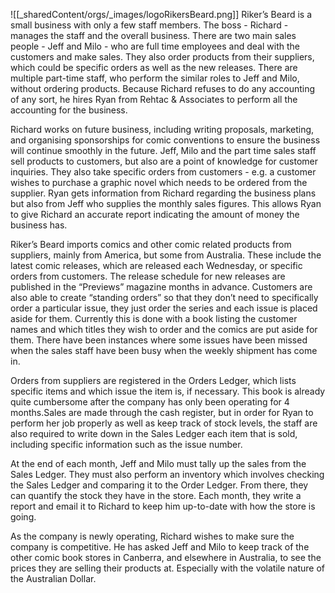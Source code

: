 ![[_sharedContent/orgs/_images/logoRikersBeard.png]]
Riker’s Beard is a small business with only a few staff members. The boss - Richard - manages the staff and the overall business. There are two main sales people - Jeff and Milo - who are full time employees and deal with the customers and make sales. They also order products from their suppliers, which could be specific orders as well as the new releases. There are multiple part-time staff, who perform the similar roles to Jeff and Milo, without ordering products. Because Richard refuses to do any accounting of any sort, he hires Ryan from Rehtac & Associates to perform all the accounting for the business.

Richard works on future business, including writing proposals, marketing, and organising sponsorships for comic conventions to ensure the business will continue smoothly in the future. Jeff, Milo and the part time sales staff sell products to customers, but also are a point of knowledge for customer inquiries. They also take specific orders from customers - e.g. a customer wishes to purchase a graphic novel which needs to be ordered from the supplier. Ryan gets information from Richard regarding the business plans but also from Jeff who supplies the monthly sales figures. This allows Ryan to give Richard an accurate report indicating the amount of money the business has.

Riker’s Beard imports comics and other comic related products from suppliers, mainly from America, but some from Australia. These include the latest comic releases, which are released each Wednesday, or specific orders from customers. The release schedule for new releases are published in the “Previews” magazine months in advance. Customers are also able to create “standing orders” so that they don’t need to specifically order a particular issue, they just order the series and each issue is placed aside for them. Currently this is done with a book listing the customer names and which titles they wish to order and the comics are put aside for them. There have been instances where some issues have been missed when the sales staff have been busy when the weekly shipment has come in.

Orders from suppliers are registered in the Orders Ledger, which lists specific items and which issue the item is, if necessary. This book is already quite cumbersome after the company has only been operating for 4 months.Sales are made through the cash register, but in order for Ryan to perform her job properly as well as keep track of stock levels, the staff are also required to write down in the Sales Ledger each item that is sold, including specific information such as the issue number.

At the end of each month, Jeff and Milo must tally up the sales from the Sales Ledger. They must also perform an inventory which involves checking the Sales Ledger and comparing it to the Order Ledger. From there, they can quantify the stock they have in the store. Each month, they write a report and email it to Richard to keep him up-to-date with how the store is going.

As the company is newly operating, Richard wishes to make sure the company is competitive. He has asked Jeff and Milo to keep track of the other comic book stores in Canberra, and elsewhere in Australia, to see the prices they are selling their products at. Especially with the volatile nature of the Australian Dollar.